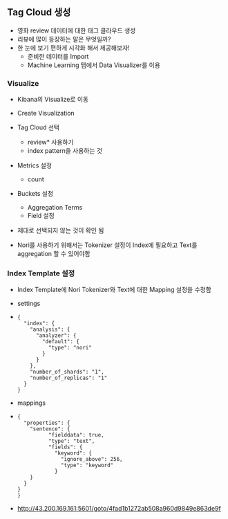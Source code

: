 

## Tag Cloud 생성

- 영화 review 데이터에 대한 태그 클라우드 생성
- 리뷰에 많이 등장하는 말은 무엇일까?
- 한 눈에 보기 편하게 시각화 해서 제공해보자!
  - 준비한 데이터를 Import
  - Machine Learning 탭에서 Data Visualizer를 이용



### Visualize

- Kibana의 Visualize로 이동
- Create Visualization
- Tag Cloud 선택
  - review* 사용하기
  - index pattern을 사용하는 것



- Metrics 설정
  - count
- Buckets 설정
  - Aggregation Terms
  - Field 설정
- 제대로 선택되지 않는 것이 확인 됨
- Nori를 사용하기 위해서는 Tokenizer 설정이 Index에 필요하고 Text를 aggregation 할 수 있어야함



### Index Template 설정

- Index Template에 Nori Tokenizer와 Text에 대한 Mapping 설정을 수정함

- settings

- ```
  {
    "index": {
      "analysis": {
        "analyzer": {
          "default": {
            "type": "nori"
          }
        }
      },
      "number_of_shards": "1",
      "number_of_replicas": "1"
    }
  }
  ```

- mappings

- ```
  {
    "properties": {
      "sentence": {
            "fielddata": true,
            "type": "text",
            "fields": {
              "keyword": {
                "ignore_above": 256,
                "type": "keyword"
              }
      }
    }
  }
  }
  ```

- http://43.200.169.161:5601/goto/4fad1b1272ab508a960d9849e863de9f

